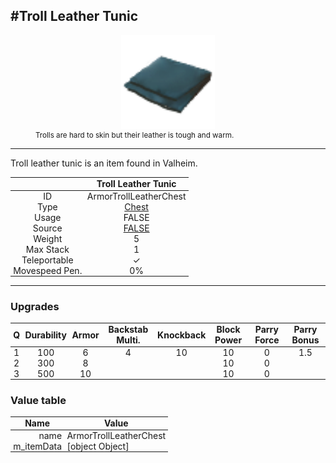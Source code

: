 <meta property="og:title" content="Troll Leather Tunic - MoreValheim" /><meta property="og:type" content="website" /><meta property="og:image" content="/assets/troll_leather_tunic.png" /><meta property="og:description" content="Troll Leather Tunic is an item found in Valheim." /><meta name="theme-color" content="#546D78"><meta name="twitter:card" content="summary_large_image">
#Troll Leather Tunic
-------------
<style>img {width:20px;}.tb {width:150px;display: block;margin-left: auto;margin-right: auto;}</style>

<style>.md-typeset table:not([class]) th:not([align]) {min-width:unset!important;}</style>
<style>td{padding:0em 0.3em!important;text-align:center!important;border-left:.05rem solid var(--md-default-fg-color--lightest)}</style>

<style>th{padding:0.1em 0.3em!important;text-align:center!important;font-weight:bold}</style>

<style>pre{text-align:right!important}</style>
<style>table tr td:first-child {border-left: 0;};</style>

<figure><img src="/assets/troll_leather_tunic.png" class="tb" /><figcaption><small>Trolls are hard to skin but their leather is tough and warm.</small></figcaption></figure>

-------------

Troll leather tunic is an item found in Valheim.

|        | Troll Leather Tunic              |
| ----------- | ------------------------------------ |
| ID |ArmorTrollLeatherChest
| Type | [Chest](../../types/chest)
| Usage | FALSE<br>
| Source | [FALSE](../../items/false)
| Weight | 5 |
| Max Stack | 1 |
| Teleportable | ✓
| Movespeed Pen. | 0%


-------------

### Upgrades
| Q | Durability | Armor | Backstab Multi. | Knockback | Block Power | Parry Force | Parry Bonus
| - | - | - | - | - | - | - | - 
1 | 100 | 6 | 4 | 10 | 10 | 0 | 1.5 | 
 | 2 | 300 | 8 |  |  | 10 | 0 |  | 
 | 3 | 500 | 10 |  |  | 10 | 0 |  | 


### Value table
| Name | Value
| - | - |
| <div style="text-align:right">name</div> | <div style="text-align:left">ArmorTrollLeatherChest</div> | 
| <div style="text-align:right">m_itemData</div> | <div style="text-align:left">[object Object]</div> | 